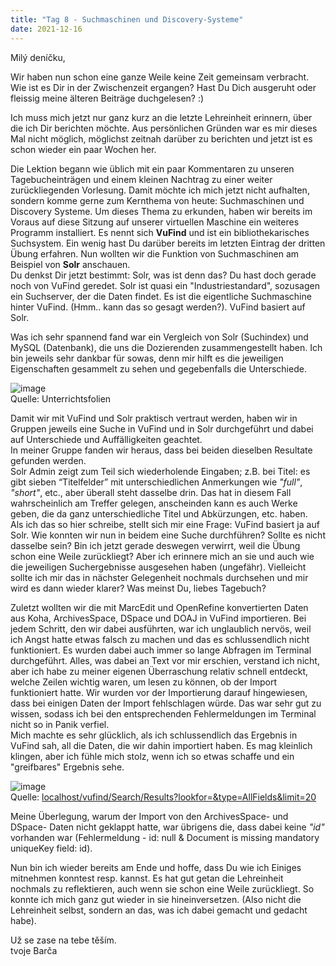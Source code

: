 ```yaml
---
title: "Tag 8 - Suchmaschinen und Discovery-Systeme"
date: 2021-12-16
---
```


Milý deníčku,

Wir haben nun schon eine ganze Weile keine Zeit gemeinsam verbracht. Wie ist es Dir in der Zwischenzeit ergangen? Hast Du Dich ausgeruht oder fleissig meine älteren Beiträge duchgelesen? :)

Ich muss mich jetzt nur ganz kurz an die letzte Lehreinheit erinnern, über die ich Dir berichten möchte. Aus persönlichen Gründen war es mir dieses Mal nicht möglich, möglichst zeitnah darüber zu berichten und jetzt ist es schon wieder ein paar Wochen her.

Die Lektion begann wie üblich mit ein paar Kommentaren zu unseren Tagebucheinträgen und einem kleinen Nachtrag zu einer weiter zurückliegenden Vorlesung. Damit möchte ich mich jetzt nicht aufhalten, sondern komme gerne zum Kernthema von heute: Suchmaschinen und Discovery Systeme.
Um dieses Thema zu erkunden, haben wir bereits im Voraus auf diese Sitzung auf unserer virtuellen Maschine ein weiteres Programm installiert. Es nennt sich **VuFind** und ist ein bibliothekarisches Suchsystem. Ein wenig hast Du darüber bereits im letzten Eintrag der dritten Übung erfahren. Nun wollten wir die Funktion von Suchmaschinen am Beispiel von **Solr** anschauen. <br>
Du denkst Dir jetzt bestimmt: Solr, was ist denn das? Du hast doch gerade noch von VuFind geredet. Solr ist quasi ein "Industriestandard", sozusagen ein Suchserver, der die Daten findet. Es ist die eigentliche Suchmaschine hinter VuFind. (Hmm.. kann das so gesagt werden?). VuFind basiert auf Solr.

Was ich sehr spannend fand war ein Vergleich von Solr (Suchindex) und MySQL (Datenbank), die uns die Dozierenden zusammengestellt haben. Ich bin jeweils sehr dankbar für sowas, denn mir hilft es die jeweiligen Eigenschaften gesammelt zu sehen und gegebenfalls die Unterschiede.

![image](https://user-images.githubusercontent.com/90834630/151721797-df3e131f-90cd-4214-9bea-ccafd5871e5d.png) <br>
Quelle: Unterrichtsfolien

Damit wir mit VuFind und Solr praktisch vertraut werden, haben wir in Gruppen jeweils eine Suche in VuFind und in Solr durchgeführt und dabei auf Unterschiede und Auffälligkeiten geachtet. <br>
In meiner Gruppe fanden wir heraus, dass bei beiden dieselben Resultate gefunden werden. <br>
Solr Admin zeigt zum Teil sich wiederholende Eingaben; z.B. bei Titel: es gibt sieben “Titelfelder” mit unterschiedlichen Anmerkungen wie *"full"*, *"short"*, etc., aber überall steht dasselbe drin. Das hat in diesem Fall wahrscheinlich am Treffer gelegen, anscheinden kann es auch Werke geben, die da ganz unterschiedliche Titel und Abkürzungen, etc. haben. <br>
Als ich das so hier schreibe, stellt sich mir eine Frage: VuFind basiert ja auf Solr. Wie konnten wir nun in beidem eine Suche durchführen? Sollte es nicht dasselbe sein?
Bin ich jetzt gerade deswegen verwirrt, weil die Übung schon eine Weile zurückliegt? Aber ich erinnere mich an sie und auch wie die jeweiligen Suchergebnisse ausgesehen 
haben (ungefähr). Vielleicht sollte ich mir das in nächster Gelegenheit nochmals durchsehen und mir wird es dann wieder klarer? Was meinst Du, liebes Tagebuch?

Zuletzt wollten wir die mit MarcEdit und OpenRefine konvertierten Daten aus Koha, ArchivesSpace, DSpace und DOAJ in VuFind importieren.
Bei jedem Schritt, den wir dabei ausführten, war ich unglaublich nervös, weil ich Angst hatte etwas falsch zu machen und das es schlussendlich nicht funktioniert. Es wurden dabei auch immer so lange Abfragen im Terminal durchgeführt. Alles, was dabei an Text vor mir erschien, verstand ich nicht, aber ich habe zu meiner eigenen Überraschung relativ 
schnell entdeckt, welche Zeilen wichtig waren, um lesen zu können, ob der Import funktioniert hatte. Wir wurden vor der Importierung darauf hingewiesen, dass bei einigen Daten der Import fehlschlagen würde. Das war sehr gut zu wissen, sodass ich bei den entsprechenden Fehlermeldungen im Terminal nicht so in Panik verfiel. <br>
Mich machte es sehr glücklich, als ich schlussendlich das Ergebnis in VuFind sah, all die Daten, die wir dahin importiert haben. Es mag kleinlich klingen, aber ich fühle mich stolz, wenn ich so etwas schaffe und ein "greifbares" Ergebnis sehe. <br>

![image](https://user-images.githubusercontent.com/90834630/151721741-c624f31e-9aa6-4f1c-82bd-125ebcd80b2b.png) <br>
Quelle: [localhost/vufind/Search/Results?lookfor=&type=AllFields&limit=20](localhost/vufind/Search/Results?lookfor=&type=AllFields&limit=20)

Meine Überlegung, warum der Import von den ArchivesSpace- und DSpace- Daten nicht geklappt hatte, war übrigens die, dass dabei keine *"id"* vorhanden war (Fehlermeldung - id: null & Document is missing mandatory uniqueKey field: id).

Nun bin ich wieder bereits am Ende und hoffe, dass Du wie ich Einiges mitnehmen konntest resp. kannst. Es hat gut getan die Lehreinheit nochmals zu reflektieren, auch wenn sie schon eine Weile zurückliegt. So konnte ich mich ganz gut wieder in sie hineinversetzen. (Also nicht die Lehreinheit selbst, sondern an das, was ich dabei gemacht und gedacht habe). 

Už se zase na tebe těším. <br>
tvoje Barča

